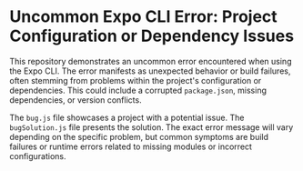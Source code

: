 # Uncommon Expo CLI Error: Project Configuration or Dependency Issues

This repository demonstrates an uncommon error encountered when using the Expo CLI. The error manifests as unexpected behavior or build failures, often stemming from problems within the project's configuration or dependencies. This could include a corrupted `package.json`, missing dependencies, or version conflicts. 

The `bug.js` file showcases a project with a potential issue. The `bugSolution.js` file presents the solution.  The exact error message will vary depending on the specific problem, but common symptoms are build failures or runtime errors related to missing modules or incorrect configurations. 